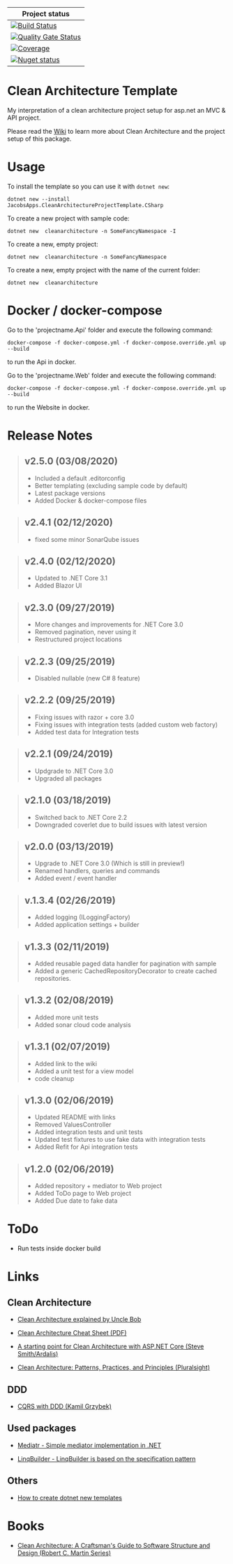| Project status | 
| --- | 
| [![Build Status](https://dev.azure.com/JacobsApps/CleanArchitectureTemplate/_apis/build/status/jacobduijzer.CleanArchitectureTemplate?branchName=master)](https://dev.azure.com/JacobsApps/CleanArchitectureTemplate/_build/latest?definitionId=1&branchName=master) | 
| [![Quality Gate Status](https://sonarcloud.io/api/project_badges/measure?branch=master&project=CleanArchitectureTemplate&metric=alert_status)](https://sonarcloud.io/dashboard?id=CleanArchitectureTemplate&branch=master) |
| [![Coverage](https://sonarcloud.io/api/project_badges/measure?branch=master&project=CleanArchitectureTemplate&metric=coverage)](https://sonarcloud.io/dashboard?id=CleanArchitectureTemplate&branch=master) |
| [![Nuget status](https://buildstats.info/nuget/JacobsApps.CleanArchitectureProjectTemplate.CSharp?includePreReleases=false)](https://www.nuget.org/packages/JacobsApps.CleanArchitectureProjectTemplate.CSharp/) |


# Clean Architecture Template

My interpretation of a clean architecture project setup for asp.net an MVC & API project. 

Please read the [Wiki](https://github.com/jacobduijzer/CleanArchitectureTemplate/wiki) to learn more about Clean Architecture and the project setup of this package.

# Usage

To install the template so you can use it with `dotnet new`:

```
dotnet new --install JacobsApps.CleanArchitectureProjectTemplate.CSharp 
```

To create a new project with sample code:
```
dotnet new  cleanarchitecture -n SomeFancyNamespace -I
```

To create a new, empty project:
```
dotnet new  cleanarchitecture -n SomeFancyNamespace
```

To create a new, empty project with the name of the current folder:
```
dotnet new  cleanarchitecture
```

# Docker / docker-compose

Go to the 'projectname.Api' folder and execute the following command:

```docker-compose -f docker-compose.yml -f docker-compose.override.yml up --build```

to run the Api in docker.

Go to the 'projectname.Web' folder and execute the following command:

```docker-compose -f docker-compose.yml -f docker-compose.override.yml up --build```

to run the Website in docker.

# Release Notes

> ## v2.5.0 (03/08/2020)
> - Included a default .editorconfig
> - Better templating (excluding sample code by default)
> - Latest package versions
> - Added Docker & docker-compose files

> ## v2.4.1 (02/12/2020)
> - fixed some minor SonarQube issues

> ## v2.4.0 (02/12/2020)
> - Updated to .NET Core 3.1
> - Added Blazor UI

> ## v2.3.0 (09/27/2019)
> - More changes and improvements for .NET Core 3.0
> - Removed pagination, never using it
> - Restructured project locations

> ## v2.2.3 (09/25/2019)
> - Disabled nullable (new C# 8 feature)

> ## v2.2.2 (09/25/2019)
> - Fixing issues with razor + core 3.0
> - Fixing issues with integration tests (added custom web factory)
> - Added test data for Integration tests

> ## v2.2.1 (09/24/2019)
> - Updgrade to .NET Core 3.0
> - Upgraded all packages

> ## v2.1.0 (03/18/2019)
> - Switched back to .NET Core 2.2
> - Downgraded coverlet due to build issues with latest version

> ## v2.0.0 (03/13/2019)
> - Upgrade to .NET Core 3.0 (Which is still in preview!)
> - Renamed handlers, queries and commands
> - Added event / event handler

> ## v.1.3.4 (02/26/2019)
> - Added logging (ILoggingFactory)
> - Added application settings + builder

> ## v1.3.3 (02/11/2019)
> - Added reusable paged data handler for pagination with sample
> - Added a generic CachedRepositoryDecorator to create cached repositories.

> ## v1.3.2 (02/08/2019)
> - Added more unit tests 
> - Added sonar cloud code analysis

> ## v1.3.1 (02/07/2019)
> - Added link to the wiki
> - Added a unit test for a view model
> - code cleanup

> ## v1.3.0 (02/06/2019)
> - Updated README with links
> - Removed ValuesController
> - Added integration tests and unit tests
> - Updated test fixtures to use fake data with integration tests
> - Added Refit for Api integration tests

> ## v1.2.0 (02/06/2019)
> - Added repository + mediator to Web project
> - Added ToDo page to Web project
> - Added Due date to fake data

# ToDo

* Run tests inside docker build


# Links

## Clean Architecture

- [Clean Architecture explained by Uncle Bob](http://blog.cleancoder.com/uncle-bob/2012/08/13/the-clean-architecture.html)

- [Clean Architecture Cheat Sheet (PDF)](https://www.planetgeek.ch/wp-content/uploads/2016/03/Clean-Architecture-V1.0.pdf)

- [A starting point for Clean Architecture with ASP.NET Core (Steve Smith/Ardalis)](https://github.com/ardalis/CleanArchitecture)

- [Clean Architecture: Patterns, Practices, and Principles (Pluralsight)](https://www.pluralsight.com/courses/clean-architecture-patterns-practices-principles)

## DDD

- [CQRS with DDD (Kamil Grzybek)](http://www.kamilgrzybek.com/design/simple-cqrs-implementation-with-raw-sql-and-ddd/)

## Used packages

- [Mediatr - Simple mediator implementation in .NET](https://github.com/jbogard/MediatR)
  
- [LinqBuilder - LinqBuilder is based on the specification pattern](https://github.com/Baune8D/linqbuilder)

## Others

- [How to create dotnet new templates](https://blogs.msdn.microsoft.com/dotnet/2017/04/02/how-to-create-your-own-templates-for-dotnet-new/)

# Books

- [Clean Architecture: A Craftsman's Guide to Software Structure and Design (Robert C. Martin Series)](https://www.amazon.com/Clean-Architecture-Craftsmans-Software-Structure/dp/0134494164)

